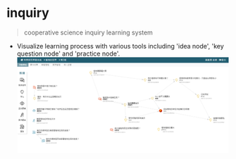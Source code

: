 # inquiry
> cooperative science inquiry learning system

- Visualize learning process with various tools including 'idea node', 'key question node' and 'practice node'.
![discussion network](https://github.com/JiaMeiH/inquiry/blob/master/public/images/system_interface/%E6%B4%BB%E5%8B%95%E9%9D%A2%E6%9D%BF.png)
